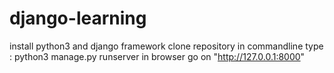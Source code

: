 # django-learning
install python3 and django framework
clone repository
in commandline type : python3 manage.py runserver
in browser go on "http://127.0.0.1:8000"
